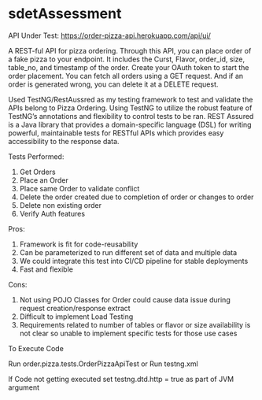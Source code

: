 # sdetAssessment
API Under Test: https://order-pizza-api.herokuapp.com/api/ui/

A REST-ful API for pizza ordering. Through this API, you can place order of a fake pizza to your endpoint. It includes the Curst, Flavor, order_id, size, table_no, and timestamp of the order. Create your OAuth token to start the order placement. You can fetch all orders using a GET request. And if an order is generated wrong, you can delete it at a DELETE request.

Used TestNG/RestAussred as my testing framework to test and validate the APIs belong to Pizza Ordering. Using TestNG to utilize the robust feature of TestNG’s annotations and flexibility to control tests to be ran. REST Assured is a Java library that provides a domain-specific language (DSL) for writing powerful, maintainable tests for RESTful APIs which provides easy accessibility to the response data.


Tests Performed:
1.	Get Orders
2.	Place an Order
3.	Place same Order to validate conflict
4.	Delete the order created due to completion of order or changes to order
5.	Delete non existing order
6.	Verify Auth features

Pros:
1.	Framework is fit for code-reusability
2.	Can be parameterized to run different set of data and multiple data
3.	We could integrate this test into CI/CD pipeline for stable deployments
4.	Fast and flexible

Cons:
1.	Not using POJO Classes for Order could cause data issue during request creation/response extract
2.	Difficult to implement Load Testing
3.	Requirements related to number of tables or flavor or size availability is not clear so unable to implement specific tests for those use cases

To Execute Code

Run order.pizza.tests.OrderPizzaApiTest or
Run testng.xml

If Code not getting executed set testng.dtd.http = true as part of JVM argument
